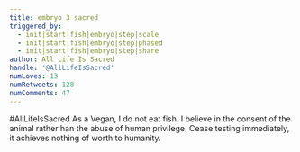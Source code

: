 ```yaml
---
title: embryo 3 sacred
triggered_by:
  - init|start|fish|embryo|step|scale
  - init|start|fish|embryo|step|phased
  - init|start|fish|embryo|step|share
author: All Life Is Sacred
handle: '@AllLifeIsSacred'
numLoves: 13
numRetweets: 128
numComments: 47
---
```

#AllLifeIsSacred As a Vegan, I do not eat fish. I believe in the consent of the animal rather han the abuse of human privilege. Cease testing immediately, it achieves nothing of worth to humanity.
